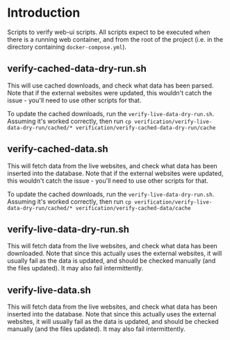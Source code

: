 # Introduction

Scripts to verify web-ui scripts.
All scripts expect to be executed when there is a running web container, and from the root of the project (i.e. in the directory containing `docker-compose.yml`).

## verify-cached-data-dry-run.sh

This will use cached downloads, and check what data has been parsed.
Note that if the external websites were updated, this wouldn't catch the issue - you'll need to use other scripts for that.

To update the cached downloads, run the `verify-live-data-dry-run.sh`.
Assuming it's worked correctly, then run `cp verification/verify-live-data-dry-run/cached/* verification/verify-cached-data-dry-run/cache`

## verify-cached-data.sh

This will fetch data from the live websites, and check what data has been inserted into the database.
Note that if the external websites were updated, this wouldn't catch the issue - you'll need to use other scripts for that.

To update the cached downloads, run the `verify-live-data-dry-run.sh`.
Assuming it's worked correctly, then run `cp verification/verify-live-data-dry-run/cached/* verification/verify-cached-data/cache`

## verify-live-data-dry-run.sh

This will fetch data from the live websites, and check what data has been downloaded.
Note that since this actually uses the external websites, it will usually fail as the data is updated, and should be checked manually (and the files updated).
It may also fail intermittently.

## verify-live-data.sh

This will fetch data from the live websites, and check what data has been inserted into the database.
Note that since this actually uses the external websites, it will usually fail as the data is updated, and should be checked manually (and the files updated).
It may also fail intermittently.

